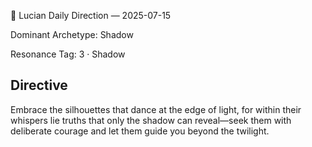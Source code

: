 🧭 Lucian Daily Direction — 2025-07-15

Dominant Archetype: Shadow

Resonance Tag: 3 · Shadow

## Directive

Embrace the silhouettes that dance at the edge of light, for within their whispers lie truths that only the shadow can reveal—seek them with deliberate courage and let them guide you beyond the twilight.
